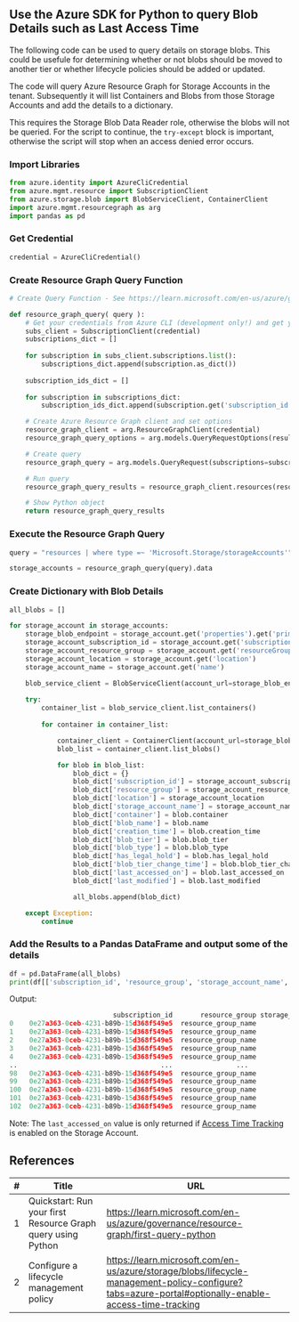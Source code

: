 ## Use the Azure SDK for Python to query Blob Details such as Last Access Time

The following code can be used to query details on storage blobs. This could be usefule for determining whether or not blobs should be moved to another tier or whether lifecycle policies should be added or updated.

The code will query Azure Resource Graph for Storage Accounts in the tenant. Subsequently it will list Containers and Blobs from those Storage Accounts and add the details to a dictionary.

This requires the Storage Blob Data Reader role, otherwise the blobs will not be queried. For the script to continue, the `try-except` block is important, otherwise the script will stop when an access denied error occurs.


### Import Libraries

```python
from azure.identity import AzureCliCredential
from azure.mgmt.resource import SubscriptionClient
from azure.storage.blob import BlobServiceClient, ContainerClient
import azure.mgmt.resourcegraph as arg
import pandas as pd
```

### Get Credential

```python
credential = AzureCliCredential()
```

### Create Resource Graph Query Function

```python
# Create Query Function - See https://learn.microsoft.com/en-us/azure/governance/resource-graph/first-query-python

def resource_graph_query( query ):
    # Get your credentials from Azure CLI (development only!) and get your subscription list
    subs_client = SubscriptionClient(credential)
    subscriptions_dict = []
    
    for subscription in subs_client.subscriptions.list():
        subscriptions_dict.append(subscription.as_dict())
    
    subscription_ids_dict = []
    
    for subscription in subscriptions_dict:
        subscription_ids_dict.append(subscription.get('subscription_id'))

    # Create Azure Resource Graph client and set options
    resource_graph_client = arg.ResourceGraphClient(credential)
    resource_graph_query_options = arg.models.QueryRequestOptions(result_format="objectArray")

    # Create query
    resource_graph_query = arg.models.QueryRequest(subscriptions=subscription_ids_dict, query=query, options=resource_graph_query_options)

    # Run query
    resource_graph_query_results = resource_graph_client.resources(resource_graph_query)

    # Show Python object
    return resource_graph_query_results
```

### Execute the Resource Graph Query

```python
query = "resources | where type =~ 'Microsoft.Storage/storageAccounts'"

storage_accounts = resource_graph_query(query).data
```

### Create Dictionary with Blob Details

```python
all_blobs = []

for storage_account in storage_accounts:
    storage_blob_endpoint = storage_account.get('properties').get('primaryEndpoints').get('blob')
    storage_account_subscription_id = storage_account.get('subscriptionId')
    storage_account_resource_group = storage_account.get('resourceGroup')
    storage_account_location = storage_account.get('location')
    storage_account_name = storage_account.get('name')

    blob_service_client = BlobServiceClient(account_url=storage_blob_endpoint, credential=credential)
    
    try:
        container_list = blob_service_client.list_containers()
        
        for container in container_list:

            container_client = ContainerClient(account_url=storage_blob_endpoint, container_name=container.name, credential=credential)
            blob_list = container_client.list_blobs()

            for blob in blob_list:
                blob_dict = {}
                blob_dict['subscription_id'] = storage_account_subscription_id
                blob_dict['resource_group'] = storage_account_resource_group
                blob_dict['location'] = storage_account_location
                blob_dict['storage_account_name'] = storage_account_name
                blob_dict['container'] = blob.container
                blob_dict['blob_name'] = blob.name
                blob_dict['creation_time'] = blob.creation_time
                blob_dict['blob_tier'] = blob.blob_tier
                blob_dict['blob_type'] = blob.blob_type
                blob_dict['has_legal_hold'] = blob.has_legal_hold
                blob_dict['blob_tier_change_time'] = blob.blob_tier_change_time
                blob_dict['last_accessed_on'] = blob.last_accessed_on
                blob_dict['last_modified'] = blob.last_modified

                all_blobs.append(blob_dict)

    except Exception:
        continue
```

### Add the Results to a Pandas DataFrame and output some of the details

```python
df = pd.DataFrame(all_blobs)
print(df[['subscription_id', 'resource_group', 'storage_account_name', 'container', 'blob_name', 'blob_tier', 'last_modified', 'last_accessed_on']])
```

Output:

```python
                          subscription_id       resource_group storage_account_name      container   blob_name blob_tier             last_modified          last_accessed_on
0    0e27a363-0ceb-4231-b89b-15d368f549e5  resource_group_name           stgacct001   container201   test1.txt      Cool 2022-09-22 19:05:20+00:00                       NaT      
1    0e27a363-0ceb-4231-b89b-15d368f549e5  resource_group_name           stgacct001   container201  test10.txt      Cool 2022-09-22 19:05:20+00:00                       NaT      
2    0e27a363-0ceb-4231-b89b-15d368f549e5  resource_group_name           stgacct001   container201  test12.txt      Cool 2022-09-22 19:05:21+00:00                       NaT      
3    0e27a363-0ceb-4231-b89b-15d368f549e5  resource_group_name           stgacct001   container201  test13.txt      Cool 2022-09-22 19:05:20+00:00                       NaT      
4    0e27a363-0ceb-4231-b89b-15d368f549e5  resource_group_name           stgacct001   container201  test14.txt      Cool 2022-09-22 19:05:21+00:00                       NaT      
..                                    ...                ...                  ...            ...         ...       ...                       ...                       ...      
98   0e27a363-0ceb-4231-b89b-15d368f549e5  resource_group_name           stgacct002    container06  test97.txt       Hot 2022-09-22 19:09:33+00:00                       NaT      
99   0e27a363-0ceb-4231-b89b-15d368f549e5  resource_group_name           stgacct002    container06  test98.txt       Hot 2022-09-22 19:09:33+00:00                       NaT      
100  0e27a363-0ceb-4231-b89b-15d368f549e5  resource_group_name           stgacct002    container06  test99.txt       Hot 2022-09-22 19:09:33+00:00                       NaT      
101  0e27a363-0ceb-4231-b89b-15d368f549e5  resource_group_name           stgacct003  container0102  text15.txt       Hot 2022-09-22 20:12:16+00:00 2022-09-22 20:12:16+00:00      
102  0e27a363-0ceb-4231-b89b-15d368f549e5  resource_group_name           stgacct003  container0102   text6.txt       Hot 2022-09-22 14:17:50+00:00 2022-09-22 20:13:32+00:00      
```

Note: The `last_accessed_on` value is only returned if [Access Time Tracking](https://learn.microsoft.com/en-us/azure/storage/blobs/lifecycle-management-policy-configure?tabs=azure-portal#optionally-enable-access-time-tracking) is enabled on the Storage Account.

## References

| # | Title | URL |
| --- | --- | --- |
| 1 | Quickstart: Run your first Resource Graph query using Python | https://learn.microsoft.com/en-us/azure/governance/resource-graph/first-query-python |
| 2 | Configure a lifecycle management policy | https://learn.microsoft.com/en-us/azure/storage/blobs/lifecycle-management-policy-configure?tabs=azure-portal#optionally-enable-access-time-tracking |
